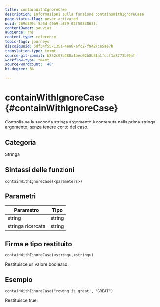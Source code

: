 ```yaml
---
title: containWithIgnoreCase
description: Informazioni sulla funzione containsWithIgnoreCase
page-status-flag: never-activated
uuid: 269d590c-5a6d-40b9-a879-02f5033863fc
contentOwner: sauviat
audience: rns
content-type: reference
topic-tags: journeys
discoiquuid: 5df34f55-135a-4ea8-afc2-f9427ce5ae7b
translation-type: tm+mt
source-git-commit: b852c08a488a1bec02b8b31a1fccf1a8773b99af
workflow-type: tm+mt
source-wordcount: '48'
ht-degree: 8%

---
```



# containWithIgnoreCase {#containWithIgnoreCase}

Controlla se la seconda stringa argomento è contenuta nella prima stringa argomento, senza tenere conto del caso.

## Categoria

Stringa

## Sintassi delle funzioni

`containWithIgnoreCase(<parameters>)`

## Parametri

| Parametro | Tipo |
|-----------|------------------|
| string | string |
| stringa ricercata | string |

## Firma e tipo restituito

`containWithIgnoreCase(<string>,<string>)`

Restituisce un valore booleano.

## Esempio

`containWithIgnoreCase("rowing is great', "GREAT")`

Restituisce true.
